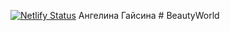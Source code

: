 [![Netlify Status](https://api.netlify.com/api/v1/badges/a9f985f3-3d99-4ab4-a1d1-75a3938d8abc/deploy-status)](https://app.netlify.com/sites/spectacular-sunshine-754566/deploys)
Ангелина Гайсина # BeautyWorld 
